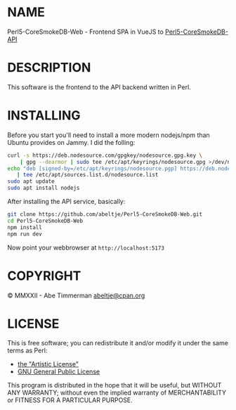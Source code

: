 # NAME

Perl5-CoreSmokeDB-Web - Frontend SPA in VueJS to
[Perl5-CoreSmokeDB-API](https://github.com/abeltje/Perl5-CoreSmokeDB-API#name)

# DESCRIPTION

This software is the frontend to the API backend written in Perl.

# INSTALLING

Before you start you'll need to install a more modern nodejs/npm than Ubuntu provides on Jammy.
I did the folling:
```bash
curl -s https://deb.nodesource.com/gpgkey/nodesource.gpg.key \
    | gpg --dearmor | sudo tee /etc/apt/keyrings/nodesource.gpg >/dev/null
echo "deb [signed-by=/etc/apt/keyrings/nodesource.pgp] https://deb.nodesource.com/node_18_x jammy main" \
   | tee /etc/apt/sources.list.d/nodesource.list
sudo apt update
sudo apt install nodejs
```

After installing the API service, basically:
```bash
git clone https://github.com/abeltje/Perl5-CoreSmokeDB-Web.git
cd Perl5-CoreSmokeDB-Web
npm install
npm run dev
```

Now point your webbrowser at `http://localhost:5173`

# COPYRIGHT

&copy; MMXXII - Abe Timmerman <abeltje@cpan.org>

# LICENSE

This is free software; you can redistribute it and/or modify it under the same terms as Perl:

- [the "Artistic License"](https://dev.perl.org/licenses/artistic.html)
- [GNU General Public License](https://dev.perl.org/licenses/gpl1.html)

This program is distributed in the hope that it will be useful, but WITHOUT ANY
WARRANTY; without even the implied warranty of MERCHANTABILITY or FITNESS FOR A
PARTICULAR PURPOSE.
